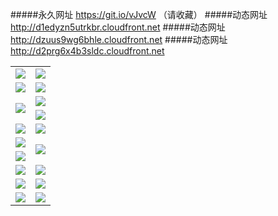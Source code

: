 #####永久网址 https://git.io/vJvcW （请收藏）
#####动态网址 http://d1edyzn5utrkbr.cloudfront.net
#####动态网址 http://dzuus9wg6bhle.cloudfront.net
#####动态网址 http://d2prg6x4b3sldc.cloudfront.net
<table>
  <tr height="1"></tr>
  <tr>
    <td><a href="https://d1edyzn5utrkbr.cloudfront.net" target="_blank"><img src="https://d1edyzn5utrkbr.cloudfront.net/Up/0WMDT0.jpg" /></a></td>
    <td><a href="https://d1edyzn5utrkbr.cloudfront.net/oNote.aspx" target="_blank"><img src="https://d1edyzn5utrkbr.cloudfront.net/Up/0WZTT0.jpg" /></a></td>
  </tr>
  <tr>
    <td><a href="http://x3t.muna.org/99" target="_blank"><img src="https://d1edyzn5utrkbr.cloudfront.net/Up/0DTW.jpg"/></a></td>
    <td><a href="https://d1edyzn5utrkbr.cloudfront.net/ogST.aspx" target="_blank"><img src="https://d1edyzn5utrkbr.cloudfront.net/Up/ST.jpg"/></a></td>
  </tr>
  <tr>
    <td rowspan=2><a href="https://d1edyzn5utrkbr.cloudfront.net/ogUP.aspx?name=WJ.mp4" target="_blank"><img src="https://d1edyzn5utrkbr.cloudfront.net/Up/WJ.jpg" /></a></td>
    <td><a href="https://d1edyzn5utrkbr.cloudfront.net/ogUP.aspx?name=DKC.mp4&count=13" target="_blank"><img src="https://d1edyzn5utrkbr.cloudfront.net/Up/DKC.jpg" /></a></td> 
  </tr>
  <tr>
    <td><a href="https://d1edyzn5utrkbr.cloudfront.net/ogUP.aspx?name=LRWS.mp4&count=6B:12,5A:10,5B:35,4A:14,4B:19,3A:10,3B:26,2A:16,2B:21,1A:23,1B:29" target="_blank"><img src="https://d1edyzn5utrkbr.cloudfront.net/Up/LRWS.jpg" /></a></td>
  </tr>
  <tr>
    <td><a href="https://d1edyzn5utrkbr.cloudfront.net/ogUP.aspx?name=WJZM.mp4&count=8" target="_blank"><img src="https://d1edyzn5utrkbr.cloudfront.net/Up/WJZM.jpg" /></a></td>
    <td><a href="https://d1edyzn5utrkbr.cloudfront.net/ogUP.aspx?name=XTFY.mp4&count=8" target="_blank"><img src="https://d1edyzn5utrkbr.cloudfront.net/Up/XTFY.jpg" /></a></td>
  </tr>
  <tr>
    <td><a href="https://d1edyzn5utrkbr.cloudfront.net/ogUP.aspx?name=JQR.mp4&count=2" target="_blank"><img src="https://d1edyzn5utrkbr.cloudfront.net/Up/JQR.jpg" /></a></td>   
    <td rowspan=2><a href="https://d1edyzn5utrkbr.cloudfront.net/ogUP.aspx?name=JP.mp4&count=9" target="_blank"><img src="https://d1edyzn5utrkbr.cloudfront.net/Up/JP.jpg" /></td>
  </tr>
  <tr>
    <td><a href="https://d1edyzn5utrkbr.cloudfront.net/ogUP.aspx?name=MTDWH.mp4&count=28" target="_blank"><img src="https://d1edyzn5utrkbr.cloudfront.net/Up/MTDWH.jpg" /></a></td>
  </tr>
  <tr>
    <td><a href="https://d1edyzn5utrkbr.cloudfront.net/ogUP.aspx?name=4SZG.mp4&count=05:6,04:20&current=05:6" target="_blank"><img src="https://d1edyzn5utrkbr.cloudfront.net/Up/4SZG0.jpg" /></a></td>
    <td><a href="https://d1edyzn5utrkbr.cloudfront.net/ogUP.aspx?name=4SDJ.mp4&count=05:16,04:52&current=05:16" target="_blank"><img src="https://d1edyzn5utrkbr.cloudfront.net/Up/4SDJ0.jpg" /></a></td>
  </tr>
  <tr>
    <td><a href="https://d1edyzn5utrkbr.cloudfront.net/ogUP.aspx?name=FG.zip" target="_blank"><img src="https://d1edyzn5utrkbr.cloudfront.net/Up/FG.jpg" /></a></td>
    <td><a href="https://d1edyzn5utrkbr.cloudfront.net/ogUP.aspx?name=FGA.apk" target="_blank"><img src="https://d1edyzn5utrkbr.cloudfront.net/Up/FGA.jpg" /></a></td>
  </tr>
  <tr>
    <td><a href="https://d1edyzn5utrkbr.cloudfront.net/ogUP.aspx?name=U.zip" target="_blank"><img src="https://d1edyzn5utrkbr.cloudfront.net/Up/U.jpg" /></a></td>
    <td><a href="https://d1edyzn5utrkbr.cloudfront.net/ogUP.aspx?name=UA.apk" target="_blank"><img src="https://d1edyzn5utrkbr.cloudfront.net/Up/UA.jpg" /></a></td>
  </tr>
</table>
